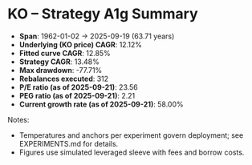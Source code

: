 # KO – Strategy A1g Summary

- **Span**: 1962-01-02 → 2025-09-19 (63.71 years)
- **Underlying (KO price) CAGR**: 12.12%
- **Fitted curve CAGR**: 12.85%
- **Strategy CAGR**: 13.48%
- **Max drawdown**: -77.71%
- **Rebalances executed**: 312
- **P/E ratio (as of 2025-09-21)**: 23.56
- **PEG ratio (as of 2025-09-21)**: 2.21
- **Current growth rate (as of 2025-09-21)**: 58.00%

Notes:

- Temperatures and anchors per experiment govern deployment; see EXPERIMENTS.md for details.
- Figures use simulated leveraged sleeve with fees and borrow costs.

